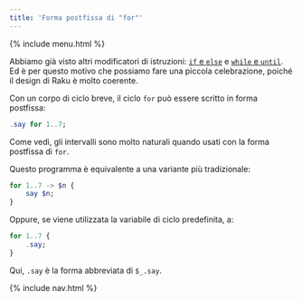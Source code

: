 ```yaml
---
title: 'Forma postfissa di "for"'
---
```


{% include menu.html %}

Abbiamo già visto altri modificatori di istruzioni: [`if` e `else`](/it/essentials/conditional-checks/modifiers) e [`while` e `until`](/it/essentials/loops/modifiers). Ed è per questo motivo che possiamo fare una piccola celebrazione, poiché il design di Raku è molto coerente.

Con un corpo di ciclo breve, il ciclo `for` può essere scritto in forma postfissa:

```raku
.say for 1..7;
```

Come vedi, gli intervalli sono molto naturali quando usati con la forma postfissa di `for`.

Questo programma è equivalente a una variante più tradizionale:

```raku
for 1..7 -> $n {
    say $n;
}
```

Oppure, se viene utilizzata la variabile di ciclo predefinita, a:

```raku
for 1..7 {
    .say;
}
```

Qui, `.say` è la forma abbreviata di `$_.say`.


{% include nav.html %}